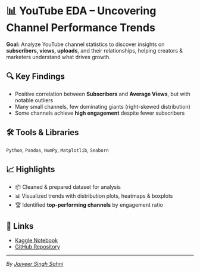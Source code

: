 # 📊 YouTube EDA – Uncovering Channel Performance Trends

**Goal:** Analyze YouTube channel statistics to discover insights on **subscribers, views, uploads**, and their relationships, helping creators & marketers understand what drives growth.  

## 🔍 Key Findings
- Positive correlation between **Subscribers** and **Average Views**, but with notable outliers  
- Many small channels, few dominating giants (right-skewed distribution)  
- Some channels achieve **high engagement** despite fewer subscribers  

## 🛠 Tools & Libraries
`Python`, `Pandas`, `NumPy`, `Matplotlib`, `Seaborn`

## 📈 Highlights
- 📦 Cleaned & prepared dataset for analysis  
- 📊 Visualized trends with distribution plots, heatmaps & boxplots  
- 🏆 Identified **top-performing channels** by engagement ratio  

## 📎 Links
- [Kaggle Notebook](https://www.kaggle.com/code/jaiveersinghsahni/youtube-eda)  
- [GitHub Repository](https://github.com/JaiveerSahni)  

---
*By [Jaiveer Singh Sahni](https://github.com/JaiveerSahni)*



